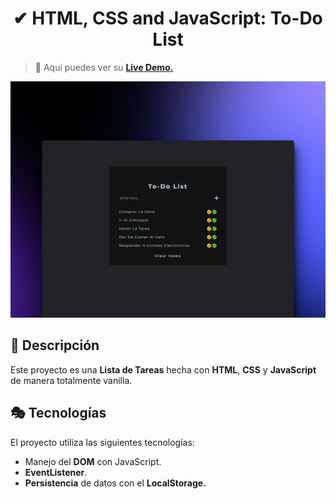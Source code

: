 <div align="center">
  
# ✔ HTML, CSS and JavaScript: To-Do List

</div>

> 🧩 Aquí puedes ver su [**Live Demo.**](https://to-do-list-abraham.netlify.app/)

![vista-previa](./public/preview/01-page-preview.png)

## 🚀 Descripción

Este proyecto es una **Lista de Tareas** hecha con **HTML**, **CSS** y **JavaScript** de manera totalmente vanilla.

## 🎭 Tecnologías

El proyecto utiliza las siguientes tecnologías:

- Manejo del **DOM** con JavaScript.
- **EventListener**.
- **Persistencia** de datos con el **LocalStorage.**

